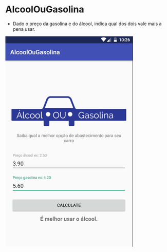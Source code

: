 # AlcoolOuGasolina

* Dado o preço da gasolina e do álcool, indica qual dos dois vale mais a pena usar.

![alcoolOuGasolina](images/alcoolOuGasolina.png)
